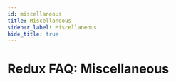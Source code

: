 ```yaml
---
id: miscellaneous
title: Miscellaneous
sidebar_label: Miscellaneous
hide_title: true
---
```


# Redux FAQ: Miscellaneous
